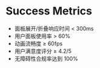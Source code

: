# Success Metrics

- 面板展开/折叠响应时间 < 300ms
- 用户面板使用率 > 60%
- 动画流畅度 ≥ 60fps
- 用户满意度评分 ≥ 4.2/5
- 无障碍性合规率达到 100%
